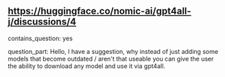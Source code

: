 ## https://huggingface.co/nomic-ai/gpt4all-j/discussions/4

contains_question: yes

question_part: Hello, I have a suggestion, why instead of just adding some models that become outdated / aren't that useable you can give the user the ability to download any model and use it via gpt4all.